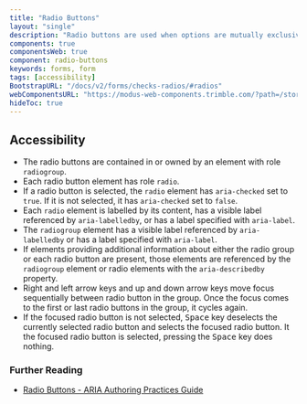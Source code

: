 ```yaml
---
title: "Radio Buttons"
layout: "single"
description: "Radio buttons are used when options are mutually exclusive."
components: true
componentsWeb: true
component: radio-buttons
keywords: forms, form
tags: [accessibility]
BootstrapURL: "/docs/v2/forms/checks-radios/#radios"
webComponentsURL: "https://modus-web-components.trimble.com/?path=/story/components-radio-group--default"
hideToc: true
---
```


## Accessibility

- The radio buttons are contained in or owned by an element with role `radiogroup`.
- Each radio button element has role `radio`.
- If a radio button is selected, the `radio` element has `aria-checked` set to `true`. If it is not selected, it has `aria-checked` set to `false`.
- Each `radio` element is labelled by its content, has a visible label referenced by `aria-labelledby`, or has a label specified with `aria-label`.
- The `radiogroup` element has a visible label referenced by `aria-labelledby` or has a label specified with `aria-label`.
- If elements providing additional information about either the radio group or each radio button are present, those elements are referenced by the `radiogroup` element or radio elements with the `aria-describedby` property.
- Right and left arrow keys and up and down arrow keys move focus sequentially between radio button in the group. Once the focus comes to the first or last radio buttons in the group, it cycles again.
- If the focused radio button is not selected, <kbd>Space</kbd> key deselects the currently selected radio button and selects the focused radio button. It the focused radio button is selected, pressing the <kbd>Space</kbd> key does nothing.

### Further Reading

- [Radio Buttons - ARIA Authoring Practices Guide](https://www.w3.org/WAI/ARIA/apg/patterns/radio/)
